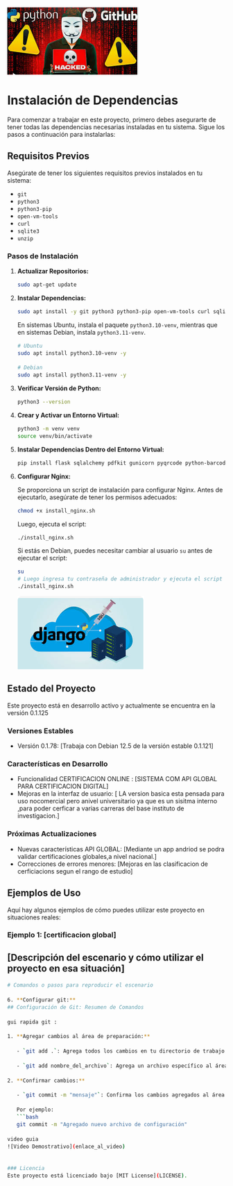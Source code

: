 ![Texto alternativo](/static/servidor_db_/1.png)

# Instalación de Dependencias

Para comenzar a trabajar en este proyecto, primero debes asegurarte de tener todas las dependencias necesarias instaladas en tu sistema. Sigue los pasos a continuación para instalarlas:

## Requisitos Previos

Asegúrate de tener los siguientes requisitos previos instalados en tu sistema:

- `git`
- `python3`
- `python3-pip`
- `open-vm-tools`
- `curl`
- `sqlite3`
- `unzip`

### Pasos de Instalación

1. **Actualizar Repositorios:**

   ```bash
   sudo apt-get update
   ```

2. **Instalar Dependencias:**

   ```bash
   sudo apt install -y git python3 python3-pip open-vm-tools curl sqlite3 unzip
   ```

   En sistemas Ubuntu, instala el paquete `python3.10-venv`, mientras que en sistemas Debian, instala `python3.11-venv`.

   ```bash
   # Ubuntu
   sudo apt install python3.10-venv -y

   # Debian
   sudo apt install python3.11-venv -y
   ```

3. **Verificar Versión de Python:**

   ```bash
   python3 --version
   ```

4. **Crear y Activar un Entorno Virtual:**

   ```bash
   python3 -m venv venv
   source venv/bin/activate
   ```

5. **Instalar Dependencias Dentro del Entorno Virtual:**

   ```bash
   pip install flask sqlalchemy pdfkit gunicorn pyqrcode python-barcode qrcode pillow
   ```

6. **Configurar Nginx:**

   Se proporciona un script de instalación para configurar Nginx. Antes de ejecutarlo, asegúrate de tener los permisos adecuados:

   ```bash
   chmod +x install_nginx.sh
   ```

   Luego, ejecuta el script:

   ```bash
   ./install_nginx.sh
   ```

   Si estás en Debian, puedes necesitar cambiar al usuario `su` antes de ejecutar el script:

   ```bash
   su
   # Luego ingresa tu contraseña de administrador y ejecuta el script
   ./install_nginx.sh
   ``` 
   ![Texto alternativo](/static/servidor_db_/2.png)

## Estado del Proyecto

Este proyecto está en desarrollo activo y actualmente se encuentra en la versión 0.1.125

### Versiones Estables

- Versión 0.1.78: [Trabaja con Debian 12.5 de la versión estable 0.1.121]

### Características en Desarrollo

- Funcionalidad CERTIFICACION ONLINE : [SISTEMA COM API GLOBAL PARA CERTIFICACION DIGITAL]
- Mejoras en la interfaz de usuario: [ LA version basica esta pensada para uso nocomercial pero anivel universitario ya que es  un sisitma interno ,para poder cerficar a varias carreras del base instituto de investigacion.]

### Próximas Actualizaciones

- Nuevas características API GLOBAL: [Mediante un app andriod se podra validar certificaciones globales,a nivel nacional.]
- Correcciones de errores menores: [Mejoras en las clasificacion de cerficiacions segun el rango de estudio]


## Ejemplos de Uso

Aquí hay algunos ejemplos de cómo puedes utilizar este proyecto en situaciones reales:

### Ejemplo 1: [certificacion global]

[Descripción del escenario y cómo utilizar el proyecto en esa situación]
------------------------------------------------------------------------------------------
```bash
# Comandos o pasos para reproducir el escenario

6. **Configurar git:**
## Configuración de Git: Resumen de Comandos

gui rapida git :

1. **Agregar cambios al área de preparación:**

   - `git add .`: Agrega todos los cambios en tu directorio de trabajo al área de preparación.
   
   - `git add nombre_del_archivo`: Agrega un archivo específico al área de preparación. Reemplaza `nombre_del_archivo` con el nombre del archivo que deseas agregar.

2. **Confirmar cambios:**

   - `git commit -m "mensaje"`: Confirma los cambios agregados al área de preparación con un mensaje descriptivo que explica qué cambios realizaste. Reemplaza `"mensaje"` con una descripción clara de tus cambios.

   Por ejemplo:
   ```bash
   git commit -m "Agregado nuevo archivo de configuración"

video guia
![Video Demostrativo](enlace_al_video)


### Licencia
Este proyecto está licenciado bajo [MIT License](LICENSE).
